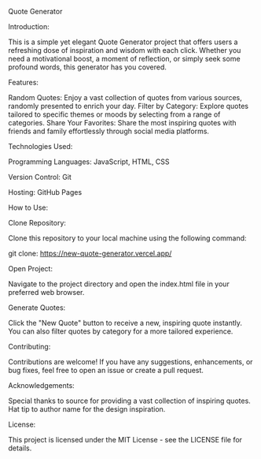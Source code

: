 Quote Generator

Introduction:

This is a simple yet elegant Quote Generator project that offers users a refreshing dose of inspiration and wisdom with each click. Whether you need a motivational boost, a moment of reflection, or simply seek some profound words, this generator has you covered.

Features:

Random Quotes: Enjoy a vast collection of quotes from various sources, randomly presented to enrich your day.
Filter by Category: Explore quotes tailored to specific themes or moods by selecting from a range of categories.
Share Your Favorites: Share the most inspiring quotes with friends and family effortlessly through social media platforms.

Technologies Used:

Programming Languages: JavaScript, HTML, CSS

Version Control: Git

Hosting: GitHub Pages

How to Use:

Clone Repository: 

Clone this repository to your local machine using the following command:

git clone: https://new-quote-generator.vercel.app/

Open Project:

Navigate to the project directory and open the index.html file in your preferred web browser.

Generate Quotes:

Click the "New Quote" button to receive a new, inspiring quote instantly. You can also filter quotes by category for a more tailored experience.

Contributing:

Contributions are welcome! If you have any suggestions, enhancements, or bug fixes, feel free to open an issue or create a pull request.

Acknowledgements:

Special thanks to source for providing a vast collection of inspiring quotes.
Hat tip to author name for the design inspiration.

License:

This project is licensed under the MIT License - see the LICENSE file for details.
